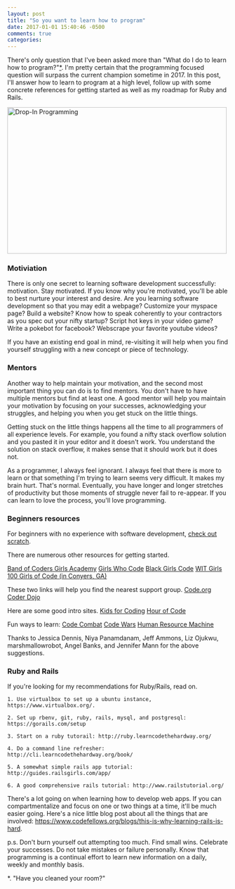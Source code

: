 ```yaml
---
layout: post
title: "So you want to learn how to program"
date: 2017-01-01 15:40:46 -0500
comments: true
categories: 
---
```


There's only question that I've been asked more than "What do I do to learn how
to program?"[\*](#question). I'm pretty certain that the programming focused question will
surpass the current champion sometime in 2017. In this post, I'll answer how to
learn to program at a high level, follow up with some concrete references for
getting started as well as my roadmap for Ruby and Rails.

<a data-flickr-embed="true"  href="https://www.flickr.com/photos/rcpl/3969420357/in/photolist-73Ljo2-nUHdqP-cLQ2pA-rMWtFu-cgwn5-o9zKDL-8JZyip-psr9mZ-5VsNnJ-66DDmf-DHS6Qw-bLJ2ua-bLJ2RH-6WtRoh-fa5NsN-bxPk1u-bLJ2gT-bLLfcn-bLJ1o4-bLJ2rV-bxPknQ-bxPkPQ-bxRpQs-bLLjpr-bxRxHm-bxPjjC-bLJ3EK-bxPje7-bxPkpY-bxRoHL-bLJ3b6-bxPkyq-9yGACj-bLL6ER-bLJ1xD-phfvvL-bLLfa6-bLJ1JT-bLJ1vD-bxRCQJ-bLJ1BR-bLGvA2-bxPkMU-bLJ22X-bLL6MD-bLJ1DP-bxPkw9-8nVeLx-pytkiv-otRtyE" title="Drop-In Programming"><img src="https://c6.staticflickr.com/3/2492/3969420357_fa85157081.jpg" width="500" height="333" alt="Drop-In Programming"></a><script async src="//embedr.flickr.com/assets/client-code.js" charset="utf-8"></script>

<!-- more -->

### Motiviation

There is only one secret to learning software development successfully:
motivation. Stay motivated. If you know why you're motivated, you'll be able to
best nurture your interest and desire. Are you learning software development so
that you may edit a webpage? Customize your myspace page? Build a website?  Know
how to speak coherently to your contractors as you spec out your nifty startup?
Script hot keys in your video game? Write a pokebot for facebook? Webscrape
your favorite youtube videos?

If you have an existing end goal in mind, re-visiting it will help when you find
yourself struggling with a new concept or piece of technology.

### Mentors

Another way to help maintain your motivation, and the second most important
thing you can do is to find mentors. You don't have to have multiple mentors
but find at least one. A good mentor will help you maintain your motivation by
focusing on your successes, acknowledging your struggles, and helping you when
you get stuck on the little things.

Getting stuck on the little things happens all the time to all programmers of
all experience levels. For example, you found a nifty stack overflow solution
and you pasted it in your editor and it doesn't work. You understand the
solution on stack overflow, it makes sense that it should work but it does not.

As a programmer, I always feel ignorant.  I always feel that there is more to
learn or that something I'm trying to learn seems very difficult. It makes my
brain hurt. That's normal. Eventually, you have longer and longer stretches of
productivity but those moments of struggle never fail to re-appear. If you can
learn to love the process, you'll love programming.

### Beginners resources

For beginners with no experience with software development, [check out scratch](https://scratch.mit.edu/).

There are numerous other resources for getting started.

[Band of Coders Girls Academy](http://bandofcoders.com/girlsacademy/)
[Girls Who Code](http://girlswhocode.com/)
[Black Girls Code](http://www.blackgirlscode.com/)
[WIT Girls](http://www.mywit.org/wit-participate/wit-girls/)
[100 Girls of Code (in Conyers, GA)](http://www.100girlsofcode.com/conyers-ga.html)

These two links will help you find the nearest support group.
[Code.org](https://code.org/learn/local)
[Coder Dojo](https://coderdojo.com/)

Here are some good intro sites.
[Kids for Coding](http://www.kids4coding.com)
[Hour of Code](https://hourofcode.com/us/learn)

Fun ways to learn:
[Code Combat](https://codecombat.com/)
[Code Wars](https://www.codewars.com/)
[Human Resource Machine](http://tomorrowcorporation.com/humanresourcemachine)

Thanks to Jessica Dennis, Niya Panamdanam, Jeff Ammons, Liz Ojukwu, marshmallowrobot, Angel Banks, and Jennifer Mann for the above suggestions.

### Ruby and Rails

If you're looking for my recommendations for Ruby/Rails, read on.

    1. Use virtualbox to set up a ubuntu instance, https://www.virtualbox.org/.
    
    2. Set up rbenv, git, ruby, rails, mysql, and postgresql: https://gorails.com/setup
    
    3. Start on a ruby tutorail: http://ruby.learncodethehardway.org/
    
    4. Do a command line refresher: http://cli.learncodethehardway.org/book/
    
    5. A somewhat simple rails app tutorial: http://guides.railsgirls.com/app/
    
    6. A good comprehensive rails tutorial: http://www.railstutorial.org/

There's a lot going on when learning how to develop web apps. If you can
compartmentalize and focus on one or two things at a time, it'll be much easier
going. Here's a nice little blog post about all the things that are involved:
https://www.codefellows.org/blogs/this-is-why-learning-rails-is-hard.

p.s. Don't burn yourself out attempting too much. Find small wins. Celebrate
your successes.  Do not take mistakes or failure personally. Know that
programming is a continual effort to learn new information on a daily, weekly
and monthly basis. 

<a name="question">*</a>. "Have you cleaned your room?"

